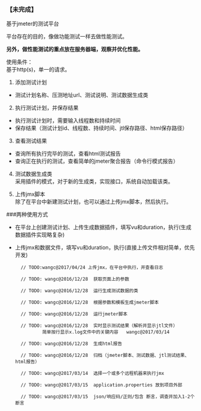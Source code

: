 ### 【未完成】

基于jmeter的测试平台

平台存在的目的，像做功能测试一样去做性能测试。

**另外，做性能测试的重点放在服务器端，观察并优化性能。**

使用条件：  
基于http(s)，单一的请求。

1. 添加测试计划
  * 测试计划名称、压测地址url、测试说明、测试数据生成类

2. 执行测试计划，并保存结果  
  * 执行测试计划时，需要输入线程数和持续时间
  * 保存结果（测试计划id、线程数、持续时间、jtl保存路径、html保存路径）
  
3. 查看测试结果
  * 查询所有执行完毕的测试，查看html测试报告
  * 查询正在执行的测试，查看简单的jmeter聚合报告（命令行模式报告）
  
4. 测试数据生成类  
  采用插件的模式，对于新的生成类，实现接口，系统自动加载该类。

5. 上传jmx脚本  
  除了在平台中新建测试计划，也可以通过上传jmx脚本，然后执行。

  
###两种使用方式
* 在平台上创建测试计划、上传生成数据插件，填写vu和duration，执行(生成数据插件实现略复杂)
* 上传jmx和数据文件，填写vu和duration，执行(直接上传文件相对简单，优先开发)

        // TODO:wangc@2017/04/24 上传jmx，在平台中执行，并查看日志

        // TODO: wangc@2016/12/28  获取页面上的参数 

        // TODO: wangc@2016/12/28  运行生成测试数据的类 

        // TODO: wangc@2016/12/28  根据参数和模板生成jmeter脚本 
        
        // TODO: wangc@2016/12/28  运行jmeter脚本 

        // TODO: wangc@2016/12/28  实时显示测试结果（解析并显示jtl文件） 
                简单按行显示x.log文件中的关键内容   wangc@2017/03/14

        // TODO: wangc@2016/12/28  生成html报告 

        // TODO: wangc@2016/12/28  归档（jmeter脚本、测试数据、jtl测试结果、html报告） 

        // TODO: wangc@2017/03/14  选择一个或多个远程机器来执行jmx
        
        // TODO: wangc@2017/03/15  application.properties 放到项目外部
        
        // TODO: wangc@2017/03/15  json/响应码/正则/包含 断言，调查并加入1-2个断言
        
        
        
